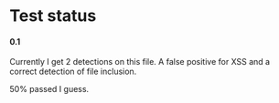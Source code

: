 Test status
===========


#### 0.1

Currently I get 2 detections on this file. A false positive for XSS and a correct detection of file inclusion.

50% passed I guess.
